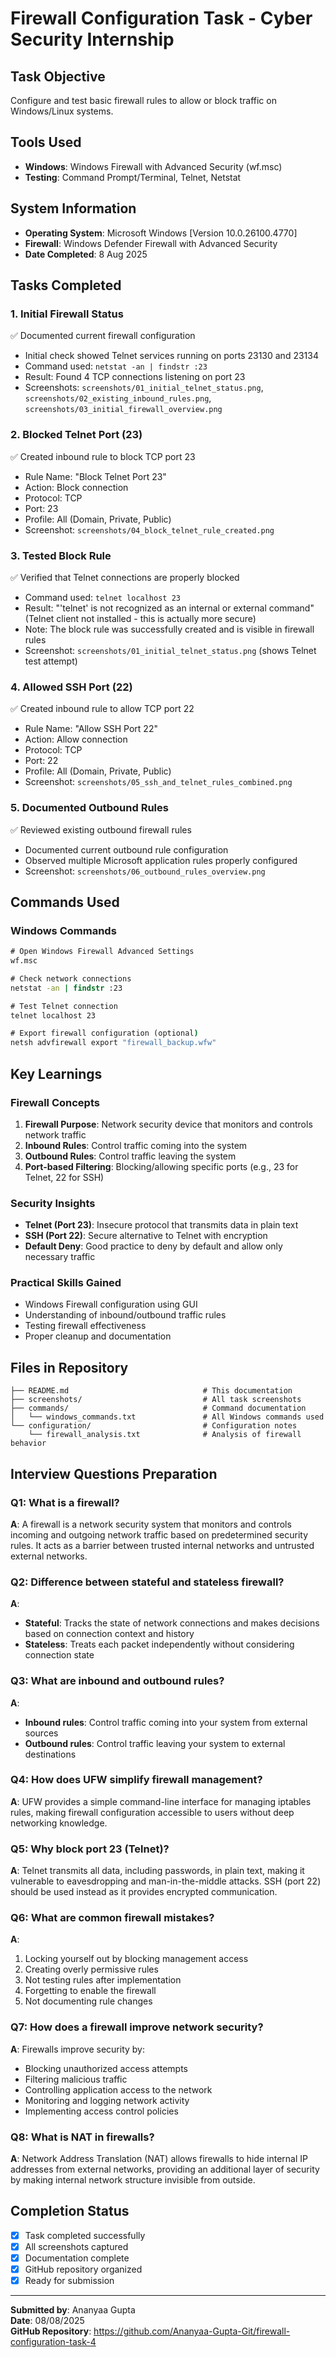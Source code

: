 # Firewall Configuration Task - Cyber Security Internship

## Task Objective
Configure and test basic firewall rules to allow or block traffic on Windows/Linux systems.

## Tools Used
- **Windows**: Windows Firewall with Advanced Security (wf.msc)
- **Testing**: Command Prompt/Terminal, Telnet, Netstat

## System Information
- **Operating System**: Microsoft Windows [Version 10.0.26100.4770]
- **Firewall**: Windows Defender Firewall with Advanced Security
- **Date Completed**: 8 Aug 2025

## Tasks Completed

### 1. Initial Firewall Status
✅ Documented current firewall configuration
- Initial check showed Telnet services running on ports 23130 and 23134
- Command used: `netstat -an | findstr :23`
- Result: Found 4 TCP connections listening on port 23
- Screenshots: `screenshots/01_initial_telnet_status.png`, `screenshots/02_existing_inbound_rules.png`, `screenshots/03_initial_firewall_overview.png`

### 2. Blocked Telnet Port (23)
✅ Created inbound rule to block TCP port 23
- Rule Name: "Block Telnet Port 23"
- Action: Block connection
- Protocol: TCP
- Port: 23
- Profile: All (Domain, Private, Public)
- Screenshot: `screenshots/04_block_telnet_rule_created.png`

### 3. Tested Block Rule
✅ Verified that Telnet connections are properly blocked
- Command used: `telnet localhost 23`
- Result: "'telnet' is not recognized as an internal or external command" (Telnet client not installed - this is actually more secure)
- Note: The block rule was successfully created and is visible in firewall rules
- Screenshot: `screenshots/01_initial_telnet_status.png` (shows Telnet test attempt)

### 4. Allowed SSH Port (22)
✅ Created inbound rule to allow TCP port 22
- Rule Name: "Allow SSH Port 22"
- Action: Allow connection
- Protocol: TCP
- Port: 22
- Profile: All (Domain, Private, Public)
- Screenshot: `screenshots/05_ssh_and_telnet_rules_combined.png`

### 5. Documented Outbound Rules
✅ Reviewed existing outbound firewall rules
- Documented current outbound rule configuration
- Observed multiple Microsoft application rules properly configured
- Screenshot: `screenshots/06_outbound_rules_overview.png`

## Commands Used

### Windows Commands
```cmd
# Open Windows Firewall Advanced Settings
wf.msc

# Check network connections
netstat -an | findstr :23

# Test Telnet connection
telnet localhost 23

# Export firewall configuration (optional)
netsh advfirewall export "firewall_backup.wfw"
```

## Key Learnings

### Firewall Concepts
1. **Firewall Purpose**: Network security device that monitors and controls network traffic
2. **Inbound Rules**: Control traffic coming into the system
3. **Outbound Rules**: Control traffic leaving the system
4. **Port-based Filtering**: Blocking/allowing specific ports (e.g., 23 for Telnet, 22 for SSH)

### Security Insights
- **Telnet (Port 23)**: Insecure protocol that transmits data in plain text
- **SSH (Port 22)**: Secure alternative to Telnet with encryption
- **Default Deny**: Good practice to deny by default and allow only necessary traffic

### Practical Skills Gained
- Windows Firewall configuration using GUI
- Understanding of inbound/outbound traffic rules
- Testing firewall effectiveness
- Proper cleanup and documentation

## Files in Repository
```
├── README.md                              # This documentation
├── screenshots/                           # All task screenshots
├── commands/                              # Command documentation
│   └── windows_commands.txt               # All Windows commands used
└── configuration/                         # Configuration notes
    └── firewall_analysis.txt              # Analysis of firewall behavior
```

## Interview Questions Preparation

### Q1: What is a firewall?
**A**: A firewall is a network security system that monitors and controls incoming and outgoing network traffic based on predetermined security rules. It acts as a barrier between trusted internal networks and untrusted external networks.

### Q2: Difference between stateful and stateless firewall?
**A**: 
- **Stateful**: Tracks the state of network connections and makes decisions based on connection context and history
- **Stateless**: Treats each packet independently without considering connection state

### Q3: What are inbound and outbound rules?
**A**:
- **Inbound rules**: Control traffic coming into your system from external sources
- **Outbound rules**: Control traffic leaving your system to external destinations

### Q4: How does UFW simplify firewall management?
**A**: UFW provides a simple command-line interface for managing iptables rules, making firewall configuration accessible to users without deep networking knowledge.

### Q5: Why block port 23 (Telnet)?
**A**: Telnet transmits all data, including passwords, in plain text, making it vulnerable to eavesdropping and man-in-the-middle attacks. SSH (port 22) should be used instead as it provides encrypted communication.

### Q6: What are common firewall mistakes?
**A**:
1. Locking yourself out by blocking management access
2. Creating overly permissive rules
3. Not testing rules after implementation
4. Forgetting to enable the firewall
5. Not documenting rule changes

### Q7: How does a firewall improve network security?
**A**: Firewalls improve security by:
- Blocking unauthorized access attempts
- Filtering malicious traffic
- Controlling application access to the network
- Monitoring and logging network activity
- Implementing access control policies

### Q8: What is NAT in firewalls?
**A**: Network Address Translation (NAT) allows firewalls to hide internal IP addresses from external networks, providing an additional layer of security by making internal network structure invisible from outside.

## Completion Status
- [x] Task completed successfully
- [x] All screenshots captured
- [x] Documentation complete
- [x] GitHub repository organized
- [x] Ready for submission

---
**Submitted by**: Ananyaa Gupta  
**Date**: 08/08/2025  
**GitHub Repository**: https://github.com/Ananyaa-Gupta-Git/firewall-configuration-task-4

